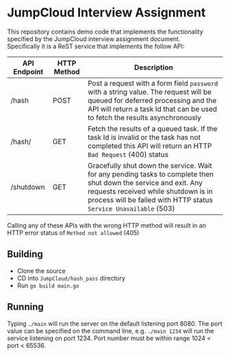 # JumpCloud Interview Assignment
This repository contains demo code that implements the functionality specified by the JumpCloud interview assignment document.  
Specifically it is a ReST service that implements the follow API:

API Endpoint|HTTP Method|Description
------------|-----------|------------
/hash | POST | Post a request with a form field `password` with a string value.  The request will be queued for deferred processing and the API will return a task Id that can be used to fetch the results asynchronously 
/hash/<task id>| GET | Fetch the results of a queued task.  If the task Id is invalid or the task has not completed this API will return an HTTP `Bad Request` (400) status
/shutdown|GET|Gracefully shut down the service.  Wait for any pending tasks to complete then shut down the service and exit.  Any requests received while shutdown is in process will be failed with HTTP status `Service Unavailable` (503)

Calling any of these APIs with the wrong HTTP method will result in an HTTP error status of `Method not allowed` (405) 

## Building
* Clone the source
* CD into `JumpCloud/hash_pass` directory
* Run `go build main.go`

## Running
Typing `./main` will run the server on the default listening port 8080.  The port value can be specified on the command line, e.g. `./main 1234` will run the service listening on port 1234.  Port number must be within range 1024 < port < 65536.
